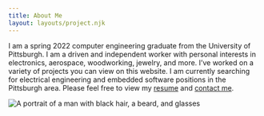 ```yaml
---
title: About Me
layout: layouts/project.njk
---
```


I am a spring 2022 computer engineering graduate from the University of Pittsburgh. I am a driven and independent worker with personal interests in electronics, aerospace, woodworking, jewelry, and more. I’ve worked on a variety of projects you can view on this website. I am currently searching for electrical engineering and embedded software positions in the Pittsburgh area. Please feel free to view my [resume](https://www.erictrimbur.com/s/Eric-Trimbur-Resume-Nov-2022.pdf) and [contact me](/#contact).

![A portrait of a man with black hair, a beard, and glasses](/assets/img/eric.jpg)
